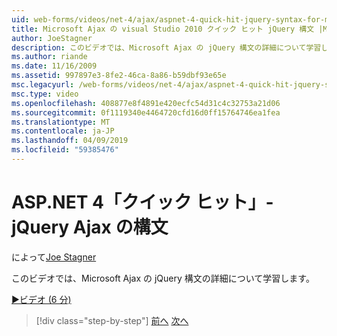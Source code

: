 ```yaml
---
uid: web-forms/videos/net-4/ajax/aspnet-4-quick-hit-jquery-syntax-for-microsoft-ajax
title: Microsoft Ajax の visual Studio 2010 クイック ヒット jQuery 構文 |Microsoft Docs
author: JoeStagner
description: このビデオでは、Microsoft Ajax の jQuery 構文の詳細について学習します。
ms.author: riande
ms.date: 11/16/2009
ms.assetid: 997897e3-8fe2-46ca-8a86-b59dbf93e65e
msc.legacyurl: /web-forms/videos/net-4/ajax/aspnet-4-quick-hit-jquery-syntax-for-microsoft-ajax
msc.type: video
ms.openlocfilehash: 408877e8f4891e420ecfc54d31c4c32753a21d06
ms.sourcegitcommit: 0f1119340e4464720cfd16d0ff15764746ea1fea
ms.translationtype: MT
ms.contentlocale: ja-JP
ms.lasthandoff: 04/09/2019
ms.locfileid: "59385476"
---
```

# <a name="aspnet-4-quick-hit---jquery-syntax-for-microsoft-ajax"></a>ASP.NET 4「クイック ヒット」- jQuery Ajax の構文

によって[Joe Stagner](https://github.com/JoeStagner)

このビデオでは、Microsoft Ajax の jQuery 構文の詳細について学習します。 

[&#9654;ビデオ (6 分)](https://channel9.msdn.com/Blogs/ASP-NET-Site-Videos/aspnet-4-quick-hit-jquery-syntax-for-microsoft-ajax)

> [!div class="step-by-step"]
> [前へ](aspnet-4-quick-hit-the-scriptloader.md)
> [次へ](aspnet-4-quick-hit-ajax-data-templates.md)
